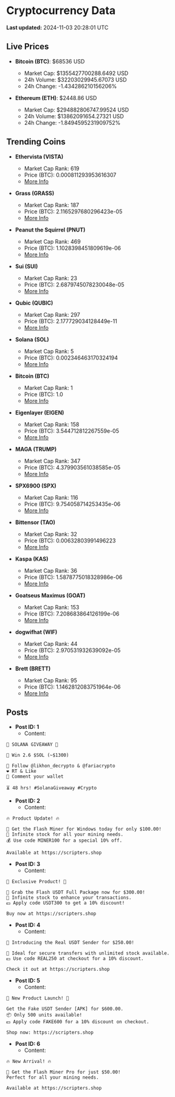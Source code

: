 # Cryptocurrency Data

**Last updated:** 2024-11-03 20:28:01 UTC

## Live Prices
- **Bitcoin (BTC)**: $68536 USD
  - Market Cap: $1355427700288.6492 USD
  - 24h Volume: $32203029945.67073 USD
  - 24h Change: -1.434286210156206%

- **Ethereum (ETH)**: $2448.86 USD
  - Market Cap: $294882806747.99524 USD
  - 24h Volume: $13862091654.27321 USD
  - 24h Change: -1.8494595231909752%

## Trending Coins
- **Ethervista (VISTA)**
  - Market Cap Rank: 619
  - Price (BTC): 0.000811293953616307
  - [More Info](https://www.coingecko.com/en/coins/ethervista)

- **Grass (GRASS)**
  - Market Cap Rank: 187
  - Price (BTC): 2.1165297680296423e-05
  - [More Info](https://www.coingecko.com/en/coins/grass)

- **Peanut the Squirrel (PNUT)**
  - Market Cap Rank: 469
  - Price (BTC): 1.1028398451809619e-06
  - [More Info](https://www.coingecko.com/en/coins/peanut-the-squirrel)

- **Sui (SUI)**
  - Market Cap Rank: 23
  - Price (BTC): 2.6879745078230048e-05
  - [More Info](https://www.coingecko.com/en/coins/sui)

- **Qubic (QUBIC)**
  - Market Cap Rank: 297
  - Price (BTC): 2.177729034128449e-11
  - [More Info](https://www.coingecko.com/en/coins/qubic)

- **Solana (SOL)**
  - Market Cap Rank: 5
  - Price (BTC): 0.002346463170324194
  - [More Info](https://www.coingecko.com/en/coins/solana)

- **Bitcoin (BTC)**
  - Market Cap Rank: 1
  - Price (BTC): 1.0
  - [More Info](https://www.coingecko.com/en/coins/bitcoin)

- **Eigenlayer (EIGEN)**
  - Market Cap Rank: 158
  - Price (BTC): 3.544712812267559e-05
  - [More Info](https://www.coingecko.com/en/coins/eigenlayer)

- **MAGA (TRUMP)**
  - Market Cap Rank: 347
  - Price (BTC): 4.379903561038585e-05
  - [More Info](https://www.coingecko.com/en/coins/maga)

- **SPX6900 (SPX)**
  - Market Cap Rank: 116
  - Price (BTC): 9.754058714253435e-06
  - [More Info](https://www.coingecko.com/en/coins/spx6900)

- **Bittensor (TAO)**
  - Market Cap Rank: 32
  - Price (BTC): 0.00632803991496223
  - [More Info](https://www.coingecko.com/en/coins/bittensor)

- **Kaspa (KAS)**
  - Market Cap Rank: 36
  - Price (BTC): 1.5878775018328986e-06
  - [More Info](https://www.coingecko.com/en/coins/kaspa)

- **Goatseus Maximus (GOAT)**
  - Market Cap Rank: 153
  - Price (BTC): 7.208683864126199e-06
  - [More Info](https://www.coingecko.com/en/coins/goatseus-maximus)

- **dogwifhat (WIF)**
  - Market Cap Rank: 44
  - Price (BTC): 2.970531932639092e-05
  - [More Info](https://www.coingecko.com/en/coins/dogwifhat)

- **Brett (BRETT)**
  - Market Cap Rank: 95
  - Price (BTC): 1.1462812083751964e-06
  - [More Info](https://www.coingecko.com/en/coins/brett-2)

## Posts
- **Post ID: 1**
  - Content:
```
🚀 SOLANA GIVEAWAY 🚀

🎁 Win 2.6 $SOL (~$1300)

🤝 Follow @likhon_decrypto & @fariacrypto
❤️ RT & Like
💬 Comment your wallet

⏳ 48 hrs! #SolanaGiveaway #Crypto
```

- **Post ID: 2**
  - Content:
```
🔥 Product Update! 🔥

🚀 Get the Flash Miner for Windows today for only $100.00!
🔋 Infinite stock for all your mining needs.
💰 Use code MINER100 for a special 10% off.

Available at https://scripters.shop
```

- **Post ID: 3**
  - Content:
```
🎁 Exclusive Product! 🎁

💸 Grab the Flash USDT Full Package now for $300.00!
🎉 Infinite stock to enhance your transactions.
💵 Apply code USDT300 to get a 10% discount!

Buy now at https://scripters.shop
```

- **Post ID: 4**
  - Content:
```
💎 Introducing the Real USDT Sender for $250.00!

💼 Ideal for secure transfers with unlimited stock available.
💵 Use code REAL250 at checkout for a 10% discount.

Check it out at https://scripters.shop
```

- **Post ID: 5**
  - Content:
```
🚀 New Product Launch! 🚀

Get the Fake USDT Sender [APK] for $600.00.
📦 Only 500 units available!
💵 Apply code FAKE600 for a 10% discount on checkout.

Shop now: https://scripters.shop
```

- **Post ID: 6**
  - Content:
```
🔥 New Arrival! 🔥

💸 Get the Flash Miner Pro for just $50.00!
Perfect for all your mining needs.

Available at https://scripters.shop
```

